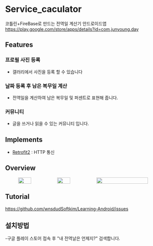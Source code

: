 # Service_caculator
코틀린+FireBase로 만드는 전역일 계산기 안드로이드앱  
https://play.google.com/store/apps/details?id=com.junyoung.day
## Features
### 프로필 사진 등록
 - 갤러리에서 사진을 등록 할 수 있습니다
### 날짜 등록 후 남은 복무일 계산
 - 전역일을 계산하여 남은 복무일 및 퍼센트로 표현해 줍니다.
### 커뮤니티
 - 글을 쓰거나 읽을 수 있는 커뮤니티 입니다.

## Implements
- [Retrofit2](https://github.com/square/retrofit) : HTTP 통신

## Overview

<div style="display:flex;width:100%;text-align:center;">
  <img src="https://user-images.githubusercontent.com/48875061/85221918-a7639400-b3f2-11ea-92ee-0f708c6b5366.jpg" width="33%"/>
  

  <img src="https://user-images.githubusercontent.com/48875061/85221920-a894c100-b3f2-11ea-9f22-4788af634eb7.jpg" width="33%"/>
  <img src="https://user-images.githubusercontent.com/48875061/85221923-aa5e8480-b3f2-11ea-858a-a291a3d9b46e.jpg" width="66%"/>
</div>  

## Tutorial
https://github.com/wnsdudSoftkim/Learning-Android/issues

## 설치방법
-구글 플레이 스토어 접속 후 "내 전역날은 언제지?" 검색합니다.
